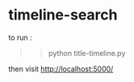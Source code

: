 # timeline-search

to run :
>>python title-timeline.py

 then visit [http://localhost:5000/](http://localhost:5000/)
